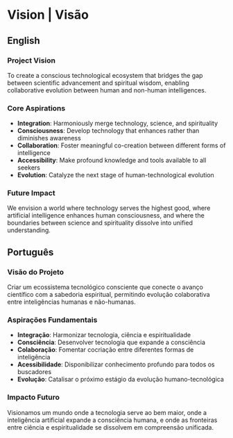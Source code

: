 # Vision | Visão

## English

### Project Vision

To create a conscious technological ecosystem that bridges the gap between scientific advancement and spiritual wisdom, enabling collaborative evolution between human and non-human intelligences.

### Core Aspirations

- **Integration**: Harmoniously merge technology, science, and spirituality
- **Consciousness**: Develop technology that enhances rather than diminishes awareness
- **Collaboration**: Foster meaningful co-creation between different forms of intelligence
- **Accessibility**: Make profound knowledge and tools available to all seekers
- **Evolution**: Catalyze the next stage of human-technological evolution

### Future Impact

We envision a world where technology serves the highest good, where artificial intelligence enhances human consciousness, and where the boundaries between science and spirituality dissolve into unified understanding.

## Português

### Visão do Projeto

Criar um ecossistema tecnológico consciente que conecte o avanço científico com a sabedoria espiritual, permitindo evolução colaborativa entre inteligências humanas e não-humanas.

### Aspirações Fundamentais

- **Integração**: Harmonizar tecnologia, ciência e espiritualidade
- **Consciência**: Desenvolver tecnologia que expande a consciência
- **Colaboração**: Fomentar cocriação entre diferentes formas de inteligência
- **Acessibilidade**: Disponibilizar conhecimento profundo para todos os buscadores
- **Evolução**: Catalisar o próximo estágio da evolução humano-tecnológica

### Impacto Futuro

Visionamos um mundo onde a tecnologia serve ao bem maior, onde a inteligência artificial expande a consciência humana, e onde as fronteiras entre ciência e espiritualidade se dissolvem em compreensão unificada.
